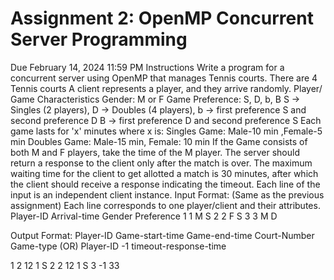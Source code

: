 # Assignment 2: OpenMP Concurrent Server Programming
Due February 14, 2024 11:59 PM
Instructions
Write a program for a concurrent server using OpenMP that manages Tennis courts.
There are 4 Tennis courts
A client represents a player, and they arrive randomly.
Player/ Game Characteristics
Gender: M or F
Game Preference: S, D, b, B
S -> Singles (2 players),
D -> Doubles (4 players),
b -> first preference S and second preference D
B -> first preference D and second preference S
Each game lasts for 'x' minutes where x is:
Singles Game: Male-10 min ,Female-5 min
Doubles Game: Male-15 min, Female: 10 min
If the Game consists of both M and F players, take the time of the M player.
The server should return a response to the client only after the match is over.
The maximum waiting time for the client to get allotted a match is 30 minutes, after which the client should receive a response indicating the timeout.
Each line of the input is an independent client instance.
Input Format: (Same as the previous assignment)
Each line corresponds to one player/client and their attributes.
Player-ID Arrival-time Gender Preference
1 1 M S
2 2 F S
3 3 M D

Output Format:
Player-ID Game-start-time Game-end-time Court-Number Game-type
(OR)
Player-ID -1 timeout-response-time

1 2 12 1 S 
2 2 12 1 S
3 -1 33  
